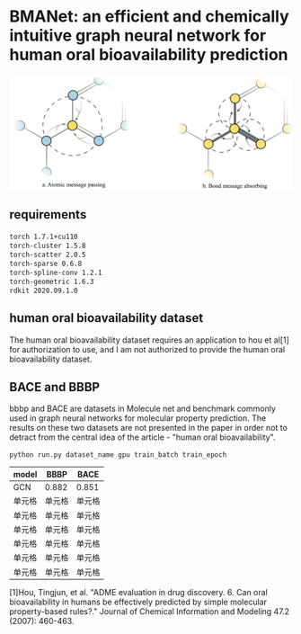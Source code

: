 # BMANet: an efficient and chemically intuitive graph neural network for human oral bioavailability prediction

![message-passing](https://github.com/Y-Minghao/BMANet/blob/main/message-passing.png)
## requirements
    torch 1.7.1+cu110
    torch-cluster 1.5.8
    torch-scatter 2.0.5
    torch-sparse 0.6.8
    torch-spline-conv 1.2.1
    torch-geometric 1.6.3
    rdkit 2020.09.1.0
## human oral bioavailability dataset
The human oral bioavailability dataset requires an application to hou et al[1] for authorization to use, and I am not authorized to provide the human oral bioavailability dataset.
## BACE and BBBP
bbbp and BACE are datasets in Molecule net and benchmark commonly used in graph neural networks for molecular property prediction. The results on these two datasets are not presented in the paper in order not to detract from the central idea of the article - "human oral bioavailability".

    python run.py dataset_name gpu train_batch train_epoch
    
|  model  |  BBBP   |  BACE  |
|  ----  |  ----  | ----  |
| GCN | 0.882  | 0.851 |
| 单元格 | 单元格  | 单元格 |
| 单元格 | 单元格  | 单元格 |
| 单元格 | 单元格  | 单元格 |
| 单元格 | 单元格  | 单元格 |
| 单元格 | 单元格  | 单元格 |
| 单元格 | 单元格  | 单元格 |

[1]Hou, Tingjun, et al. "ADME evaluation in drug discovery. 6. Can oral bioavailability in humans be effectively predicted by simple molecular property-based rules?." Journal of Chemical Information and Modeling 47.2 (2007): 460-463.
